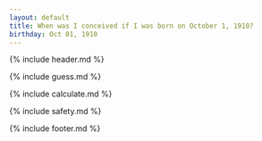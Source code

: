 ```yaml
---
layout: default
title: When was I conceived if I was born on October 1, 1910?
birthday: Oct 01, 1910
---
```


{% include header.md %}

{% include guess.md %}

{% include calculate.md %}

{% include safety.md %}

{% include footer.md %}



